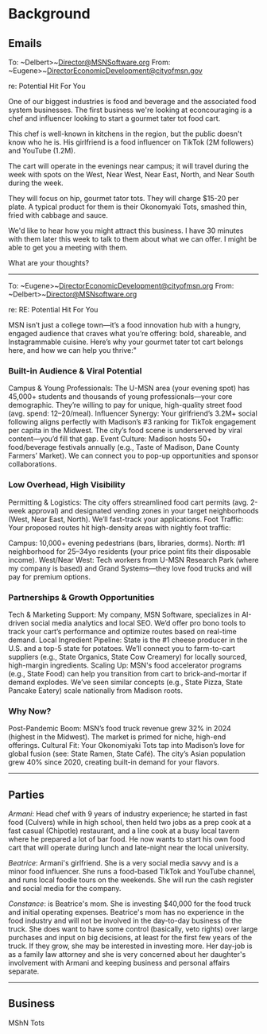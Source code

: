 # Background

## Emails

To: ~Delbert>~Director@MSNSoftware.org
From: ~Eugene>~DirectorEconomicDevelopment@cityofmsn.gov

re: Potential Hit For You

One of our biggest industries is food and beverage and the associated food system businesses. The first business we're looking at econcouraging is a chef and influencer looking to start a gourmet tater tot food cart. 

This chef is well-known in kitchens in the region, but the public doesn't know who he is. His girlfriend is a food influencer on TikTok (2M followers) and YouTube (1.2M). 

The cart will operate in the evenings near campus; it will travel during the week with spots on the West, Near West, Near East, North, and Near South during the week. 

They will focus on hip, gourmet tator tots. They will charge $15-20 per plate. A typical product for them is their Okonomyaki Tots, smashed thin, fried with cabbage and sauce. 

We'd like to hear how you might attract this business. I have 30 minutes with them later this week to talk to them about what we can offer. I might be able to get you a meeting with them. 

What are your thoughts?

---

To: ~Eugene>~DirectorEconomicDevelopment@cityofmsn.org
From: ~Delbert>~Director@MSNsoftware.org

re: RE: Potential Hit For You

MSN isn’t just a college town—it’s a food innovation hub with a hungry, engaged audience that craves what you’re offering: bold, shareable, and Instagrammable cuisine. Here’s why your gourmet tater tot cart belongs here, and how we can help you thrive:"

### Built-in Audience & Viral Potential

Campus & Young Professionals: The U-MSN area (your evening spot) has 45,000+ students and thousands of young professionals—your core demographic. They’re willing to pay for unique, high-quality street food (avg. spend: $12–$20/meal).
Influencer Synergy: Your girlfriend’s 3.2M+ social following aligns perfectly with Madison’s #3 ranking for TikTok engagement per capita in the Midwest. The city’s food scene is underserved by viral content—you’d fill that gap.
Event Culture: Madison hosts 50+ food/beverage festivals annually (e.g., Taste of Madison, Dane County Farmers’ Market). We can connect you to pop-up opportunities and sponsor collaborations.

### Low Overhead, High Visibility

Permitting & Logistics: The city offers streamlined food cart permits (avg. 2-week approval) and designated vending zones in your target neighborhoods (West, Near East, North). We’ll fast-track your applications.
Foot Traffic: Your proposed routes hit high-density areas with nightly foot traffic:

Campus: 10,000+ evening pedestrians (bars, libraries, dorms).
North: #1 neighborhood for 25–34yo residents (your price point fits their disposable income).
West/Near West: Tech workers from U-MSN Research Park (where my company is based) and Grand Systems—they love food trucks and will pay for premium options.

### Partnerships & Growth Opportunities

Tech & Marketing Support: My company, MSN Software, specializes in AI-driven social media analytics and local SEO. We’d offer pro bono tools to track your cart’s performance and optimize routes based on real-time demand.
Local Ingredient Pipeline: State is the #1 cheese producer in the U.S. and a top-5 state for potatoes. We’ll connect you to farm-to-cart suppliers (e.g., State Organics, State Cow Creamery) for locally sourced, high-margin ingredients.
Scaling Up: MSN's food accelerator programs (e.g., State Food) can help you transition from cart to brick-and-mortar if demand explodes. We’ve seen similar concepts (e.g., State Pizza, State Pancake Eatery) scale nationally from Madison roots.

### Why Now?

Post-Pandemic Boom: MSN’s food truck revenue grew 32% in 2024 (highest in the Midwest). The market is primed for niche, high-end offerings.
Cultural Fit: Your Okonomiyaki Tots tap into Madison’s love for global fusion (see: State Ramen, State Café). The city’s Asian population grew 40% since 2020, creating built-in demand for your flavors.

---

## Parties
*Armani*: Head chef with 9 years of industry experience; he started in fast food (Culvers) while in high school, then held two jobs as a prep cook at a fast casual (Chipotle) restaurant, and a line cook at a busy local tavern where he prepared a lot of bar food. He now wants to start his own food cart that will operate during lunch and late-night near the local university.

*Beatrice*: Armani's girlfriend. She is a very social media savvy and is a minor food influencer. She runs a food-based TikTok and YouTube channel, and runs local foodie tours on the weekends. She will run the cash register and social media for the company.

*Constance*: is Beatrice's mom. She is investing $40,000 for the food truck and initial operating expenses. Beatrice's mom has no experience in the food industry and will not be involved in the day-to-day business of the truck. She does want to have some control (basically, veto rights) over large purchases and input on big decisions, at least for the first few years of the truck. If they grow, she may be interested in investing more. Her day-job is as a family law attorney and she is very concerned about her daughter's involvement with Armani and keeping business and personal affairs separate.

---

## Business
MShN Tots
